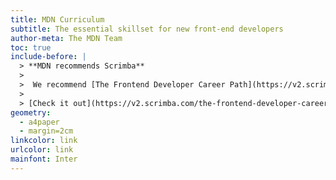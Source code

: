 ```yaml
---
title: MDN Curriculum
subtitle: The essential skillset for new front-end developers
author-meta: The MDN Team
toc: true
include-before: |
  > **MDN recommends Scrimba**
  > 
  >  We recommend [The Frontend Developer Career Path](https://v2.scrimba.com/the-frontend-developer-career-path-c0j?via=mdn) from our learning partner, [Scrimba](https://scrimba.com/?via=mdn). This course provides a fun, interactive learning experience that teaches all of the MDN Curriculum Core and more.
  > 
  > [Check it out](https://v2.scrimba.com/the-frontend-developer-career-path-c0j?via=mdn)
geometry:
  - a4paper
  - margin=2cm
linkcolor: link
urlcolor: link
mainfont: Inter
---
```

